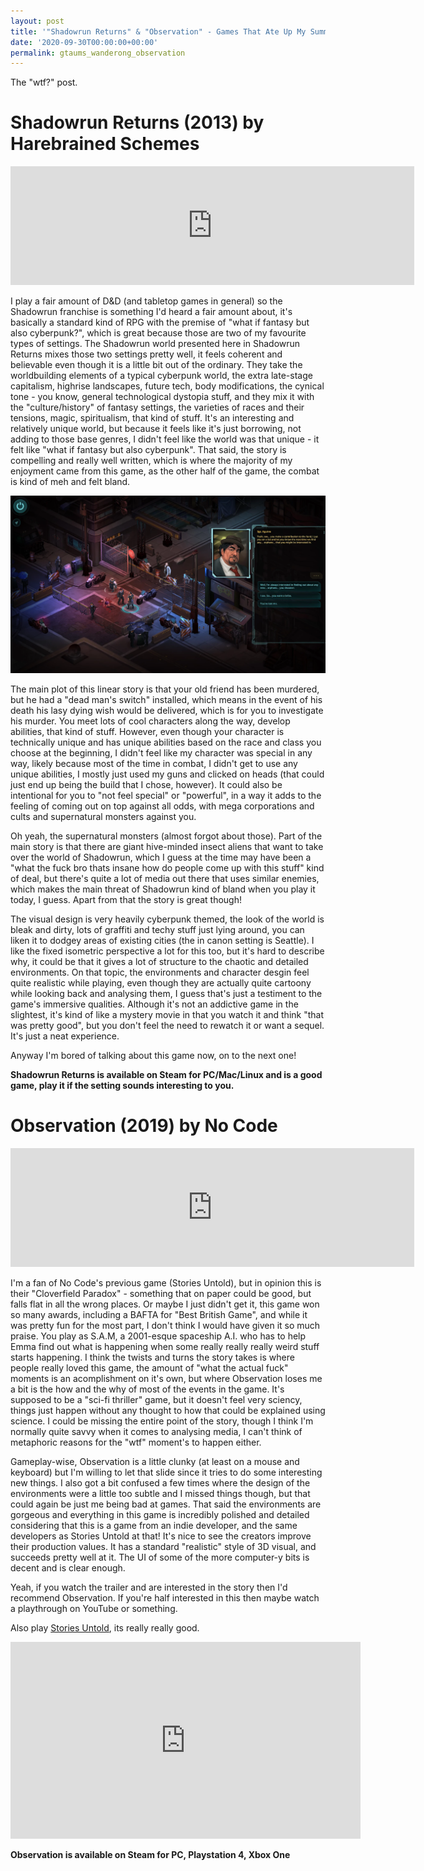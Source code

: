 ```yaml
---
layout: post
title: '"Shadowrun Returns" & "Observation" - Games That Ate Up My Summer'
date: '2020-09-30T00:00:00+00:00'
permalink: gtaums_wanderong_observation
---
```

The "wtf?" post.

# Shadowrun Returns (2013) by Harebrained Schemes

<iframe src="https://store.steampowered.com/widget/234650/27374/" frameborder="0" width="646" height="190"></iframe>

I play a fair amount of D&D (and tabletop games in general) so the Shadowrun franchise is something I'd heard a fair amount about, it's basically a standard kind of RPG with the premise of "what if fantasy but also cyberpunk?", which is great because those are two of my favourite types of settings. The Shadowrun world presented here in Shadowrun Returns mixes those two settings pretty well, it feels coherent and believable even though it is a little bit out of the ordinary. They take the worldbuilding elements of a typical cyberpunk world, the extra late-stage capitalism, highrise landscapes, future tech, body modifications, the cynical tone - you know, general technological dystopia stuff, and they mix it with the "culture/history" of fantasy settings, the varieties of races and their tensions, magic, spiritualism, that kind of stuff. It's an interesting and relatively unique world, but because it feels like it's just borrowing, not adding to those base genres, I didn't feel like the world was that unique - it felt like "what if fantasy but also cyberpunk". That said, the story is compelling and really well written, which is where the majority of my enjoyment came from this game, as the other half of the game, the combat is kind of meh and felt bland. 

![Shadowrun](assets/posts/gtaums_shad1.png)

The main plot of this linear story is that your old friend has been murdered, but he had a "dead man's switch" installed, which means in the event of his death his lasy dying wish would be delivered, which is for you to investigate his murder. You meet lots of cool characters along the way, develop abilities, that kind of stuff. However, even though your character is technically unique and has unique abilities based on the race and class you choose at the beginning, I didn't feel like my character was special in any way, likely because most of the time in combat, I didn't get to use any unique abilities, I mostly just used my guns and clicked on heads (that could just end up being the build that I chose, however). It could also be intentional for you to "not feel special" or "powerful", in a way it adds to the feeling of coming out on top against all odds, with mega corporations and cults and supernatural monsters against you. 

Oh yeah, the supernatural monsters (almost forgot about those). Part of the main story is that there are giant hive-minded insect aliens that want to take over the world of Shadowrun, which I guess at the time may have been a "what the fuck bro thats insane how do people come up with this stuff" kind of deal, but there's quite a lot of media out there that uses similar enemies, which makes the main threat of Shadowrun kind of bland when you play it today, I guess. Apart from that the story is great though!

The visual design is very heavily cyberpunk themed, the look of the world is bleak and dirty, lots of graffiti and techy stuff just lying around, you can liken it to dodgey areas of existing cities (the in canon setting is Seattle). I like the fixed isometric perspective a lot for this too, but it's hard to describe why, it could be that it gives a lot of structure to the chaotic and detailed environments. On that topic, the environments and character desgin feel quite realistic while playing, even though they are actually quite cartoony while looking back and analysing them, I guess that's just a testiment to the game's immersive qualities. Although it's not an addictive game in the slightest, it's kind of like a mystery movie in that you watch it and think "that was pretty good", but you don't feel the need to rewatch it or want a sequel. It's just a neat experience.

Anyway I'm bored of talking about this game now, on to the next one!

**Shadowrun Returns is available on Steam for PC/Mac/Linux and is a good game, play it if the setting sounds interesting to you.**

# Observation (2019) by No Code

<iframe src="https://store.steampowered.com/widget/906100/" frameborder="0" width="646" height="190"></iframe>

I'm a fan of No Code's previous game (Stories Untold), but in opinion this is their "Cloverfield Paradox" - something that on paper could be good, but falls flat in all the wrong places. Or maybe I just didn't get it, this game won so many awards, including a BAFTA for "Best British Game", and while it was pretty fun for the most part, I don't think I would have given it so much praise. You play as S.A.M, a 2001-esque spaceship A.I. who has to help Emma find out what is happening when some really really really weird stuff starts happening. I think the twists and turns the story takes is where people really loved this game, the amount of "what the actual fuck" moments is an acomplishment on it's own, but where Observation loses me a bit is the how and the why of most of the events in the game. It's supposed to be a "sci-fi thriller" game, but it doesn't feel very sciency, things just happen without any thought to how that could be explained using science. I could be missing the entire point of the story, though I think I'm normally quite savvy when it comes to analysing media, I can't think of metaphoric reasons for the "wtf" moment's to happen either. 

Gameplay-wise, Observation is a little clunky (at least on a mouse and keyboard) but I'm willing to let that slide since it tries to do some interesting new things. I also got a bit confused a few times where the design of the environments were a little too subtle and I missed things though, but that could again be just me being bad at games. That said the environments are gorgeous and everything in this game is incredibly polished and detailed considering that this is a game from an indie developer, and the same developers as Stories Untold at that! It's nice to see the creators improve their production values. It has a standard "realistic" style of 3D visual, and succeeds pretty well at it. The UI of some of the more computer-y bits is decent and is clear enough. 

Yeah, if you watch the trailer and are interested in the story then I'd recommend Observation. If you're half interested in this then maybe watch a playthrough on YouTube or something. 

Also play [Stories Untold](https://store.steampowered.com/app/558420), its really really good.

<iframe width="560" height="315" src="https://www.youtube.com/embed/QDqy0aSmu8E" frameborder="0" allow="accelerometer; autoplay; clipboard-write; encrypted-media; gyroscope; picture-in-picture" allowfullscreen></iframe>

**Observation is available on Steam for PC, Playstation 4, Xbox One**
